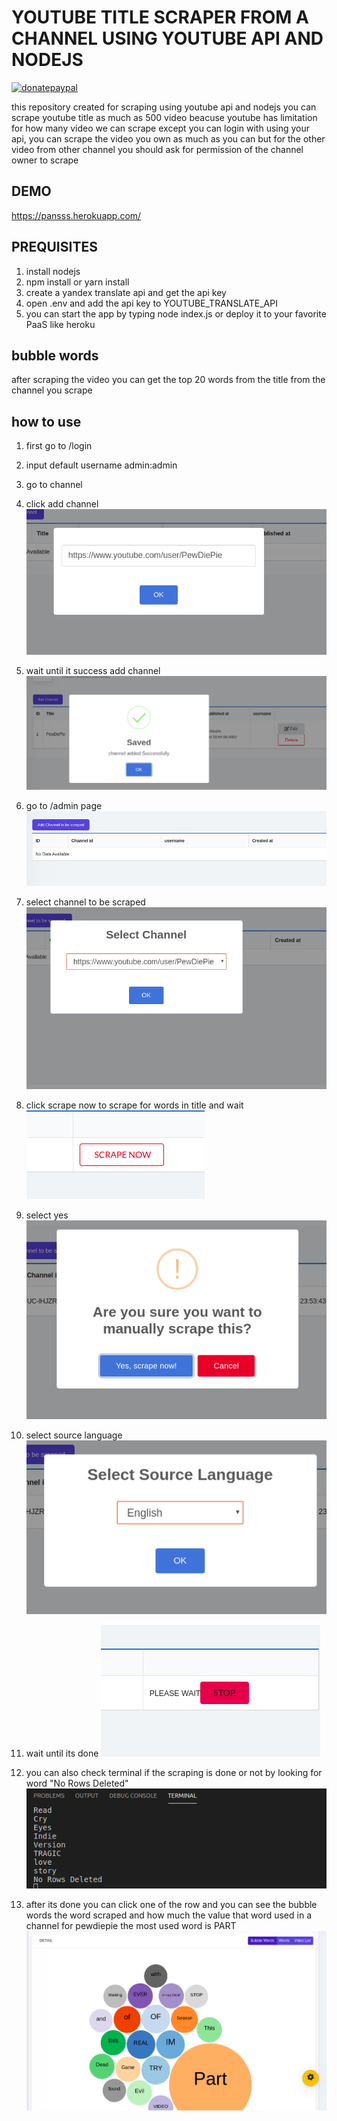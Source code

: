 # YOUTUBE TITLE SCRAPER FROM A CHANNEL USING YOUTUBE API AND NODEJS

[![donatepaypal](https://img.shields.io/badge/PAYPAL-DONATE-brightgreen?style=for-the-badge&logo=paypal)](https://paypal.me/rinoakbr)

this repository created for scraping using youtube api and nodejs you can scrape youtube title as much as 500 video beacuse youtube has limitation for how many video we can scrape except you can login with using your api, you can scrape the video you own as much as you can but for the other video from other channel you should ask for permission of the channel owner to scrape

## DEMO

https://pansss.herokuapp.com/

## PREQUISITES

1. install nodejs
2. npm install or yarn install
3. create a yandex translate api and get the api key
4. open .env and add the api key to YOUTUBE_TRANSLATE_API
5. you can start the app by typing node index.js or deploy it to your favorite PaaS like heroku

## bubble words

after scraping the video you can get the top 20 words from the title from the channel you scrape

## how to use

1. first go to /login

2. input default username admin:admin

3. go to channel

4. click add channel
   ![alt text](image/addchannel.png "Logo Title Text 1")

5. wait until it success add channel
   ![alt text](image/successaddchannel.png "Logo Title Text 1")

6. go to /admin page
   ![alt text](image/gotoadmin.png "Logo Title Text 1")

7. select channel to be scraped
   ![alt text](image/selectchannel.png "Logo Title Text 1")

8. click scrape now to scrape for words in title and wait
   ![alt text](image/clickscrapenow.png "Logo Title Text 1")

9. select yes
   ![alt text](image/clickyes.png "Logo Title Text 1")

10. select source language
    ![alt text](image/selectsourcelanguage.png "Logo Title Text 1")

11. wait until its done
    ![alt text](image/waituntilitsdone.png "Logo Title Text 1")

12. you can also check terminal if the scraping is done or not by looking for word "No Rows Deleted"
    ![alt text](image/youcanalsocheckterminal.png "Logo Title Text 1")

13. after its done you can click one of the row and you can see the bubble words the word scraped and how much the value that word used in a channel for pewdiepie the most used word is PART
    ![alt text](image/bubblewords.png "Logo Title Text 1")
